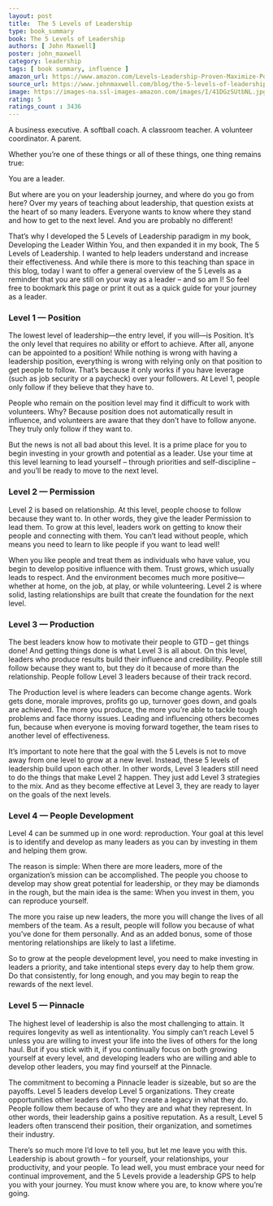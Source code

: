 ```yaml
---
layout: post
title:  The 5 Levels of Leadership
type: book_summary
book: The 5 Levels of Leadership
authors: [ John Maxwell]
poster: john_maxwell
category: leadership
tags: [ book summary, influence ]
amazon_url: https://www.amazon.com/Levels-Leadership-Proven-Maximize-Potential/dp/1599953633/
source_url: https://www.johnmaxwell.com/blog/the-5-levels-of-leadership1/
image: https://images-na.ssl-images-amazon.com/images/I/41DGzSUtbNL.jpg
rating: 5
ratings_count : 3436
---
```


A business executive. A softball coach. A classroom teacher. A volunteer coordinator. A parent.

Whether you’re one of these things or all of these things, one thing remains true:

You are a leader.

But where are you on your leadership journey, and where do you go from here? Over my years of teaching about leadership, that question exists at the heart of so many leaders. Everyone wants to know where they stand and how to get to the next level. And you are probably no different!

That’s why I developed the 5 Levels of Leadership paradigm in my book, Developing the Leader Within You, and then expanded it in my book, The 5 Levels of Leadership. I wanted to help leaders understand and increase their effectiveness. And while there is more to this teaching than space in this blog, today I want to offer a general overview of the 5 Levels as a reminder that you are still on your way as a leader – and so am I! So feel free to bookmark this page or print it out as a quick guide for your journey as a leader.

### Level 1 — Position

The lowest level of leadership—the entry level, if you will—is Position. It’s the only level that requires no ability or effort to achieve. After all, anyone can be appointed to a position! While nothing is wrong with having a leadership position, everything is wrong with relying only on that position to get people to follow. That’s because it only works if you have leverage (such as job security or a paycheck) over your followers. At Level 1, people only follow if they believe that they have to.

People who remain on the position level may find it difficult to work with volunteers. Why? Because position does not automatically result in influence, and volunteers are aware that they don’t have to follow anyone. They truly only follow if they want to.

But the news is not all bad about this level. It is a prime place for you to begin investing in your growth and potential as a leader. Use your time at this level learning to lead yourself – through priorities and self-discipline – and you’ll be ready to move to the next level.

### Level 2 — Permission

Level 2 is based on relationship. At this level, people choose to follow because they want to. In other words, they give the leader Permission to lead them. To grow at this level, leaders work on getting to know their people and connecting with them. You can’t lead without people, which means you need to learn to like people if you want to lead well!

When you like people and treat them as individuals who have value, you begin to develop positive influence with them. Trust grows, which usually leads to respect. And the environment becomes much more positive—whether at home, on the job, at play, or while volunteering. Level 2 is where solid, lasting relationships are built that create the foundation for the next level.

### Level 3 — Production

The best leaders know how to motivate their people to GTD – get things done! And getting things done is what Level 3 is all about. On this level, leaders who produce results build their influence and credibility. People still follow because they want to, but they do it because of more than the relationship. People follow Level 3 leaders because of their track record.

The Production level is where leaders can become change agents. Work gets done, morale improves, profits go up, turnover goes down, and goals are achieved. The more you produce, the more you’re able to tackle tough problems and face thorny issues. Leading and influencing others becomes fun, because when everyone is moving forward together, the team rises to another level of effectiveness.

It’s important to note here that the goal with the 5 Levels is not to move away from one level to grow at a new level. Instead, these 5 levels of leadership build upon each other. In other words, Level 3 leaders still need to do the things that make Level 2 happen. They just add Level 3 strategies to the mix. And as they become effective at Level 3, they are ready to layer on the goals of the next levels.

### Level 4 — People Development
Level 4 can be summed up in one word: reproduction. Your goal at this level is to identify and develop as many leaders as you can by investing in them and helping them grow.

The reason is simple: When there are more leaders, more of the organization’s mission can be accomplished. The people you choose to develop may show great potential for leadership, or they may be diamonds in the rough, but the main idea is the same: When you invest in them, you can reproduce yourself.

The more you raise up new leaders, the more you will change the lives of all members of the team. As a result, people will follow you because of what you’ve done for them personally. And as an added bonus, some of those mentoring relationships are likely to last a lifetime.

So to grow at the people development level, you need to make investing in leaders a priority, and take intentional steps every day to help them grow. Do that consistently, for long enough, and you may begin to reap the rewards of the next level.

### Level 5 — Pinnacle

The highest level of leadership is also the most challenging to attain. It requires longevity as well as intentionality. You simply can’t reach Level 5 unless you are willing to invest your life into the lives of others for the long haul. But if you stick with it, if you continually focus on both growing yourself at every level, and developing leaders who are willing and able to develop other leaders, you may find yourself at the Pinnacle.

The commitment to becoming a Pinnacle leader is sizeable, but so are the payoffs. Level 5 leaders develop Level 5 organizations. They create opportunities other leaders don’t. They create a legacy in what they do. People follow them because of who they are and what they represent. In other words, their leadership gains a positive reputation. As a result, Level 5 leaders often transcend their position, their organization, and sometimes their industry.

 There’s so much more I’d love to tell you, but let me leave you with this. Leadership is about growth – for yourself, your relationships, your productivity, and your people. To lead well, you must embrace your need for continual improvement, and the 5 Levels provide a leadership GPS to help you with your journey. You must know where you are, to know where you’re going.